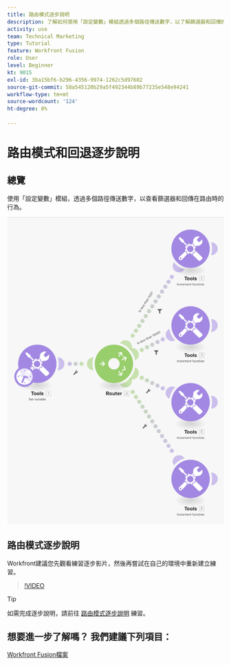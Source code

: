 ```yaml
---
title: 路由模式逐步說明
description: 了解如何使用「設定變數」模組透過多個路徑傳送數字，以了解篩選器和回傳的行為 [!DNL Adobe Workfront Fusion].
activity: use
team: Technical Marketing
type: Tutorial
feature: Workfront Fusion
role: User
level: Beginner
kt: 9015
exl-id: 3ba15bf6-b296-4356-9974-1262c5d97602
source-git-commit: 58a545120b29a5f492344b89b77235e548e94241
workflow-type: tm+mt
source-wordcount: '124'
ht-degree: 0%

---
```


# 路由模式和回退逐步說明

## 總覽

使用「設定變數」模組，透過多個路徑傳送數字，以查看篩選器和回傳在路由時的行為。

![融合場景的影像](assets/universal-connectors-and-routing-7.png)

## 路由模式逐步說明

Workfront建議您先觀看練習逐步影片，然後再嘗試在自己的環境中重新建立練習。

>[!VIDEO](https://video.tv.adobe.com/v/335274/?quality=12)

>[!TIP]
>
>如需完成逐步說明，請前往 [路由模式逐步說明](https://experienceleague.adobe.com/docs/workfront-learn/tutorials-workfront/fusion/exercises/routing-patterns.html?lang=en) 練習。


## 想要進一步了解嗎？ 我們建議下列項目：

[Workfront Fusion檔案](https://experienceleague.adobe.com/docs/workfront/using/adobe-workfront-fusion/workfront-fusion-2.html?lang=en)

